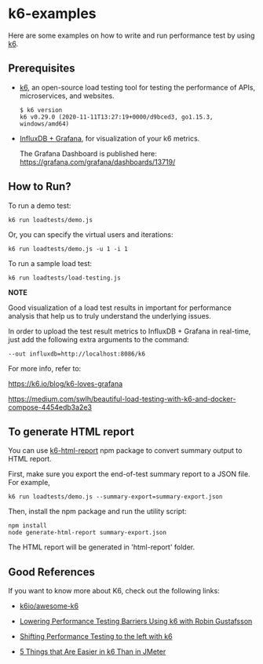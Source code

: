 # k6-examples

Here are some examples on how to write and run performance test by using [k6](https://k6.io/).

## Prerequisites

* [k6](https://k6.io/docs/getting-started/installation), an open-source load testing tool for testing the performance of APIs, microservices, and websites.
    ```
    $ k6 version
    k6 v0.29.0 (2020-11-11T13:27:19+0000/d9bced3, go1.15.3, windows/amd64)
    ```
* [InfluxDB + Grafana](https://k6.io/docs/results-visualization/influxdb-+-grafana), for visualization of your k6 metrics.

    The Grafana Dashboard is published here: https://grafana.com/grafana/dashboards/13719/

## How to Run?

To run a demo test:
```
k6 run loadtests/demo.js
```
Or, you can specify the virtual users and iterations:
```
k6 run loadtests/demo.js -u 1 -i 1
```
To run a sample load test:
```
k6 run loadtests/load-testing.js
```

**NOTE**

Good visualization of a load test results in important for performance analysis that help us to truly understand the underlying issues.

In order to upload the test result metrics to InfluxDB + Grafana in real-time, just add the following extra arguments to the command:
```
--out influxdb=http://localhost:8086/k6
```

For more info, refer to:

https://k6.io/blog/k6-loves-grafana

https://medium.com/swlh/beautiful-load-testing-with-k6-and-docker-compose-4454edb3a2e3

## To generate HTML report

You can use [k6-html-report](https://www.npmjs.com/package/k6-html-reporter?activeTab=readme) npm package to convert summary output to HTML report.

First, make sure you export the end-of-test summary report to a JSON file. For example,
```
k6 run loadtests/demo.js --summary-export=summary-export.json
```
Then, install the npm package and run the utility script:
```
npm install
node generate-html-report summary-export.json
```
The HTML report will be generated in 'html-report' folder.

## Good References

If you want to know more about K6, check out the following links:

* [k6io/awesome-k6](https://github.com/k6io/awesome-k6)

* [Lowering Performance Testing Barriers Using k6 with Robin Gustafsson](https://testguild.com/podcast/automation/211-performance-testing-k6-robin-gustafsson/)

* [Shifting Performance Testing to the left with k6](https://www.mariedrake.com/post/shifting-performance-testing-to-the-left-with-k6)

* [5 Things that Are Easier in k6 Than in JMeter](https://dzone.com/articles/5-things-that-are-easier-to-do-in-k6-than-in-jmete)
